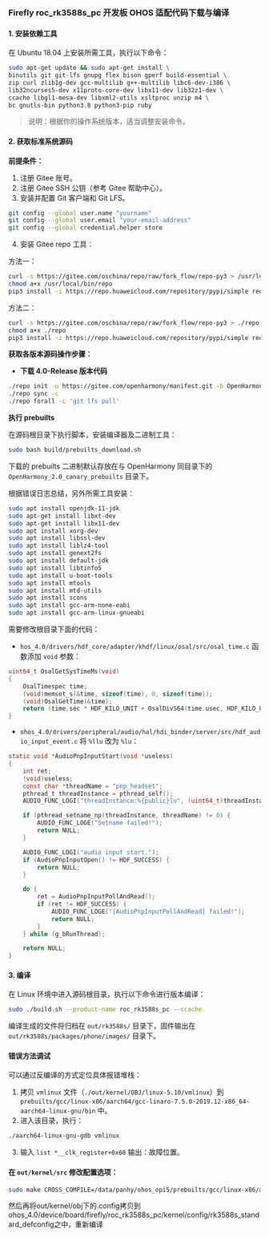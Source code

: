 ### Firefly roc_rk3588s_pc 开发板 OHOS 适配代码下载与编译

#### 1. 安装依赖工具

在 Ubuntu 18.04 上安装所需工具，执行以下命令：

```bash
sudo apt-get update && sudo apt-get install \
binutils git git-lfs gnupg flex bison gperf build-essential \
zip curl zlib1g-dev gcc-multilib g++-multilib libc6-dev-i386 \
lib32ncurses5-dev x11proto-core-dev libx11-dev lib32z1-dev \
ccache libgl1-mesa-dev libxml2-utils xsltproc unzip m4 \
bc gnutls-bin python3.8 python3-pip ruby
```

> 说明：根据你的操作系统版本，适当调整安装命令。

#### 2. 获取标准系统源码

**前提条件：**

1. 注册 Gitee 账号。
2. 注册 Gitee SSH 公钥（参考 Gitee 帮助中心）。
3. 安装并配置 Git 客户端和 Git LFS。

```bash
git config --global user.name "yourname"
git config --global user.email "your-email-address"
git config --global credential.helper store
```

4. 安装 Gitee repo 工具：

方法一：

```bash
curl -s https://gitee.com/oschina/repo/raw/fork_flow/repo-py3 > /usr/local/bin/repo
chmod a+x /usr/local/bin/repo
pip3 install -i https://repo.huaweicloud.com/repository/pypi/simple requests
```

方法二：

```bash
curl -s https://gitee.com/oschina/repo/raw/fork_flow/repo-py3 > ./repo
chmod a+x ./repo
pip3 install -i https://repo.huaweicloud.com/repository/pypi/simple requests
```

**获取各版本源码操作步骤：**

- **下载 4.0-Release 版本代码**

```bash
./repo init -u https://gitee.com/openharmony/manifest.git -b OpenHarmony-4.0-Release --no-repo-verify
./repo sync -c
./repo forall -c 'git lfs pull'
```

**执行 prebuilts**

在源码根目录下执行脚本，安装编译器及二进制工具：

```bash
sudo bash build/prebuilts_download.sh
```

下载的 prebuilts 二进制默认存放在与 OpenHarmony 同目录下的 `OpenHarmony_2.0_canary_prebuilts` 目录下。

根据错误日志总结，另外所需工具安装：

```bash
sudo apt install openjdk-11-jdk
sudo apt-get install libxt-dev
sudo apt-get install libx11-dev
sudo apt install xorg-dev
sudo apt install libssl-dev
sudo apt install liblz4-tool
sudo apt install genext2fs
sudo apt install default-jdk
sudo apt install libtinfo5
sudo apt install u-boot-tools
sudo apt install mtools
sudo apt install mtd-utils
sudo apt install scons
sudo apt install gcc-arm-none-eabi
sudo apt install gcc-arm-linux-gnueabi
```

需要修改根目录下面的代码：

- `hos_4.0/drivers/hdf_core/adapter/khdf/linux/osal/src/osal_time.c` 函数添加 `void` 参数：

```c
uint64_t OsalGetSysTimeMs(void)
{
    OsalTimespec time;
    (void)memset_s(&time, sizeof(time), 0, sizeof(time));
    (void)OsalGetTime(&time);
    return (time.sec * HDF_KILO_UNIT + OsalDivS64(time.usec, HDF_KILO_UNIT));
}
```

- `ohos_4.0/drivers/peripheral/audio/hal/hdi_binder/server/src/hdf_audio_input_event.c` 将 `%llu` 改为 `%lu`：

```c
static void *AudioPnpInputStart(void *useless)
{
    int ret;
    (void)useless;
    const char *threadName = "pnp_headset";
    pthread_t threadInstance = pthread_self();
    AUDIO_FUNC_LOGI("threadInstance:%{public}lu", (uint64_t)threadInstance);

    if (pthread_setname_np(threadInstance, threadName) != 0) {
        AUDIO_FUNC_LOGE("Setname failed!");
        return NULL;
    }

    AUDIO_FUNC_LOGI("audio input start.");
    if (AudioPnpInputOpen() != HDF_SUCCESS) {
        return NULL;
    }

    do {
        ret = AudioPnpInputPollAndRead();
        if (ret != HDF_SUCCESS) {
            AUDIO_FUNC_LOGE("[AudioPnpInputPollAndRead] failed!");
            return NULL;
        }
    } while (g_bRunThread);

    return NULL;
}
```

#### 3. 编译

在 Linux 环境中进入源码根目录，执行以下命令进行版本编译：

```bash
sudo ./build.sh --product-name roc_rk3588s_pc --ccache
```

编译生成的文件将归档在 `out/rk3588s/` 目录下，固件输出在 `out/rk3588s/packages/phone/images/` 目录下。

#### 错误方法调试

可以通过反编译的方式定位具体报错堆栈：

1. 拷贝 `vmlinux` 文件（`./out/kernel/OBJ/linux-5.10/vmlinux`）到 `prebuilts/gcc/linux-x86/aarch64/gcc-linaro-7.5.0-2019.12-x86_64-aarch64-linux-gnu/bin` 中。
2. 进入该目录，执行：

```bash
./aarch64-linux-gnu-gdb vmlinux
```

3. 输入 `list *__clk_register+0x60` 输出：故障位置。

#### 在 `out/kernel/src` 修改配置选项：

```bash
sudo make CROSS_COMPILE=/data/panhy/ohos_opi5/prebuilts/gcc/linux-x86/aarch64/gcc-linaro-7.5.0-2019.12-x86_64_aarch64-linux-gnu/bin/aarch64-linux-gnu- ARCH=arm64 menuconfig
```

然后再将out/kernel/obj下的.config拷贝到ohos_4.0/device/board/firefly/roc_rk3588s_pc/kernel/config/rk3588s_standard_defconfig之中，重新编译
